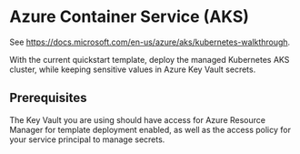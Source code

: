 # Azure Container Service (AKS)

See https://docs.microsoft.com/en-us/azure/aks/kubernetes-walkthrough.

With the current quickstart template, deploy the managed Kubernetes AKS cluster, while keeping sensitive values in Azure Key Vault secrets.

## Prerequisites

The Key Vault you are using should have access for Azure Resource Manager for template deployment enabled, as well as the access policy for your service principal to manage secrets.

